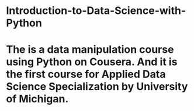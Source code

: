 # Introduction-to-Data-Science-with-Python
# The is a data manipulation course using Python on Cousera. And it is the first course for Applied Data Science Specialization by University of Michigan.
